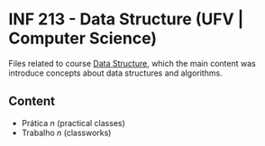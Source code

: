 # INF 213 - Data Structure (UFV | Computer Science)

Files related to course [Data Structure](https://drive.google.com/file/d/1a0TtvUmosckO2nxstfvLtWGo7Z7lyRY4/view?usp=sharing), which the main content was introduce concepts about data structures and algorithms.

## Content

- Prática _n_ (practical classes)
- Trabalho _n_ (classworks)
